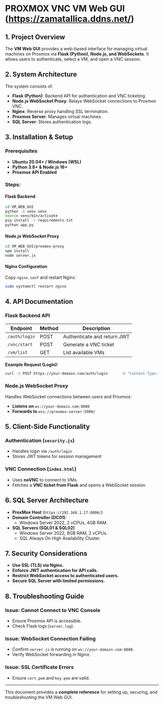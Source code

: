 # PROXMOX VNC VM Web GUI (https://zamatallica.ddns.net/)


## 1. Project Overview
The **VM Web GUI** provides a web-based interface for managing virtual machines on Proxmox via **Flask (Python), Node.js, and WebSockets**. It allows users to authenticate, select a VM, and open a VNC session.

## 2. System Architecture
The system consists of:
- **Flask (Python)**: Backend API for authentication and VNC ticketing.
- **Node.js WebSocket Proxy**: Relays WebSocket connections to Proxmox VNC.
- **Nginx**: Reverse proxy handling SSL termination.
- **Proxmox Server**: Manages virtual machines.
- **SQL Server**: Stores authentication logs.

## 3. Installation & Setup

### Prerequisites
- **Ubuntu 20.04+ / Windows (WSL)**
- **Python 3.8+ & Node.js 16+**
- **Proxmox API Enabled**

### Steps:
#### **Flask Backend**
```sh
cd VM_WEB_GUI
python -m venv venv
source venv/bin/activate
pip install -r requirements.txt
python app.py
```
#### **Node.js WebSocket Proxy**
```sh
cd VM_WEB_GUI/proxmox-proxy
npm install
node server.js
```

#### **Nginx Configuration**
Copy `nginx.conf` and restart Nginx:
```sh
sudo systemctl restart nginx
```

## 4. API Documentation

### **Flask Backend API**
| Endpoint          | Method | Description                  |
|------------------|--------|------------------------------|
| `/auth/login`    | POST   | Authenticate and return JWT  |
| `/vnc/start`     | POST   | Generate a VNC ticket       |
| `/vm/list`       | GET    | List available VMs          |

**Example Request (Login):**
```sh
curl -X POST https://your-domain.com/auth/login      -H "Content-Type: application/json"      -d '{"username": "admin", "password": "securePass"}'
```

### **Node.js WebSocket Proxy**
Handles WebSocket connections between users and Proxmox:
- **Listens on** `ws://your-domain.com:8080`
- **Forwards to** `wss://proxmox-server:5900/`

## 5. Client-Side Functionality

### **Authentication (`security.js`)**
- Handles login via `/auth/login`
- Stores JWT tokens for session management

### **VNC Connection (`index.html`)**
- Uses **noVNC** to connect to VMs.
- Fetches a **VNC ticket from Flask** and opens a WebSocket session.

## 6. SQL Server Architecture

- **ProxMox Host** (`https://192.168.1.17:8006/`)
- **Domain Controller (DC01)**:
  - Windows Server 2022, 2 vCPUs, 4GB RAM.
- **SQL Servers (SQL01 & SQL02)**
  - Windows Server 2022, 8GB RAM, 2 vCPUs.
  - SQL Always On High Availability Cluster.

## 7. Security Considerations
- **Use SSL (TLS) via Nginx.**
- **Enforce JWT authentication for API calls.**
- **Restrict WebSocket access to authenticated users.**
- **Secure SQL Server with limited permissions.**

## 8. Troubleshooting Guide

### **Issue: Cannot Connect to VNC Console**
- Ensure Proxmox API is accessible.
- Check Flask logs (`server.log`).

### **Issue: WebSocket Connection Failing**
- Confirm `server.js` is running on `ws://your-domain.com:8080`.
- Verify WebSocket forwarding in Nginx.

### **Issue: SSL Certificate Errors**
- Ensure `cert.pem` and `key.pem` are valid.

---

This document provides a **complete reference** for setting up, securing, and troubleshooting the VM Web GUI.
